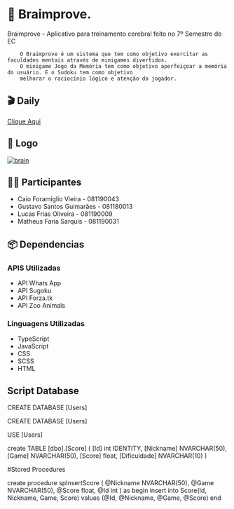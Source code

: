 # 📝 Braimprove.

Braimprove - Aplicativo para treinamento cerebral feito no 7º Semestre de EC

        O Braimprove é um sistema que tem como objetivo exercitar as faculdades mentais através de minigames divertidos.
        O minigame Jogo da Memória tem como objetivo aperfeiçoar a memória do usuário. E o Sudoku tem como objetivo
        melhorar o raciocínio lógico e atenção do jogador.
	
## 🎬 Daily 
<a href=https://youtu.be/qW2Wfh0x9RY>Clique Aqui<a/>	
## 🎈 Logo 
<a href="https://ibb.co/ByX2YBd"><img src="https://i.ibb.co/ByX2YBd/brain.png" alt="brain" border="0"></a>
## 👨‍💻  Participantes
- Caio Foramiglio Vieira   - 081190043 
- Gustavo Santos Guimarães - 081180013
- Lucas Frias Oliveira     - 081190009 
- Matheus Faria Sarquis    - 081190031

  
## 📦 Dependencias
  
###  APIS Utilizadas

- API Whats App
- API Sugoku
- API Forza.tk
- API Zoo Animals
  
###  Linguagens Utilizadas

- TypeScript
- JavaScript
- CSS
- SCSS
- HTML


## Script Database

CREATE DATABASE [Users]

CREATE DATABASE [Users]

USE [Users]

create TABLE [dbo].[Score]
(
[Id] int IDENTITY,
[Nickname] NVARCHAR(50), 
[Game] NVARCHAR(50),
[Score] float,
[Dificuldade] NVARCHAR(10)
)

#Stored Procedures

create procedure spInsertScore
( 
@Nickname NVARCHAR(50),
@Game NVARCHAR(50),
@Score float,
@Id int ) as begin insert into Score(Id, Nickname, Game, Score)
values (@Id, @Nickname, @Game, @Score) end
